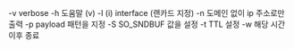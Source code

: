 -v			verbose
-h			도움말 (v)
-I (i)		interface (랜카드 지정)
-n			도메인 없이 ip 주소로만 출력
-p			payload 패턴을 지정
-S			SO_SNDBUF 값을 설정
-t			TTL 설정
-w			해당 시간 이후 종료
